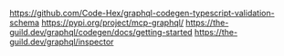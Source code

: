 
https://github.com/Code-Hex/graphql-codegen-typescript-validation-schema
https://pypi.org/project/mcp-graphql/
https://the-guild.dev/graphql/codegen/docs/getting-started
https://the-guild.dev/graphql/inspector
